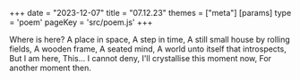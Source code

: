 +++
date = "2023-12-07"
title = "07.12.23"
themes = ["meta"]
[params]
  type = 'poem'
  pageKey = 'src/poem.js'
+++

Where is here?
A place in space,
A step in time,
A still small house by rolling fields,
A wooden frame,
A seated mind,
A world unto itself that introspects,
But I am here,
This... I cannot deny,
I'll crystallise this moment now,
For another moment then.
